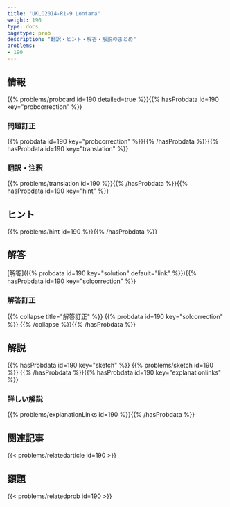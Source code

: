 ```yaml
---
title: "UKLO2014-R1-9 Lontara"
weight: 190
type: docs
pagetype: prob
description: "翻訳・ヒント・解答・解説のまとめ"
problems: 
- 190
---
```


## 情報

{{% problems/probcard id=190 detailed=true %}}{{% hasProbdata id=190 key="probcorrection" %}}

### 問題訂正

{{% probdata id=190 key="probcorrection" %}}{{% /hasProbdata %}}{{% hasProbdata id=190 key="translation" %}}

### 翻訳・注釈

{{% problems/translation id=190 %}}{{% /hasProbdata %}}{{% hasProbdata id=190 key="hint" %}}

## ヒント

{{% problems/hint id=190 %}}{{% /hasProbdata %}}

## 解答

[解答]({{% probdata id=190 key="solution" default="link" %}}){{% hasProbdata id=190 key="solcorrection" %}}

### 解答訂正

{{% collapse title="解答訂正" %}}
{{% probdata id=190 key="solcorrection" %}}
{{% /collapse %}}{{% /hasProbdata %}}

## 解説

{{% hasProbdata id=190 key="sketch" %}}
{{% problems/sketch id=190 %}}
{{% /hasProbdata %}}{{% hasProbdata id=190 key="explanationlinks" %}}

### 詳しい解説

{{% problems/explanationLinks id=190 %}}{{% /hasProbdata %}}

## 関連記事

{{< problems/relatedarticle id=190 >}}

## 類題

{{< problems/relatedprob id=190 >}}
